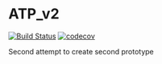 # ATP_v2
[![Build Status](https://travis-ci.org/anistratenko/ATP_v2.svg?branch=master)](https://travis-ci.org/anistratenko/ATP_v2)
[![codecov](https://codecov.io/gh/anistratenko/ATP_v2/branch/master/graph/badge.svg)](https://codecov.io/gh/anistratenko/ATP_v2)


Second attempt to create second prototype
